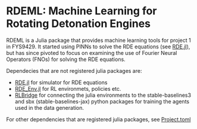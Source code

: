 # RDEML: Machine Learning for Rotating Detonation Engines

RDEML is a Julia package that provides machine learning tools for project 1 in FYS9429. It started using PINNs to solve the RDE equations (see [RDE.jl](https://github.com/KristianHolme/RDE.jl)), but has since pivoted to focus on examining the use of Fourier Neural Operators (FNOs) for solving the RDE equations.

Dependecies that are not registered julia packages are:
- [RDE.jl](https://github.com/KristianHolme/RDE.jl) for simulator for RDE equations
- [RDE_Env.jl](https://github.com/KristianHolme/RDE_Env.jl) for RL environmets, policies etc.
- [RLBridge](https://github.com/KristianHolme/RLBridge.jl) for connecting the julia environments to the stable-baselines3 and sbx (stable-baselines-jax) python packages for training the agents used in the data generation.

For other dependencies that are registered julia packages, see [Project.toml](Project.toml)